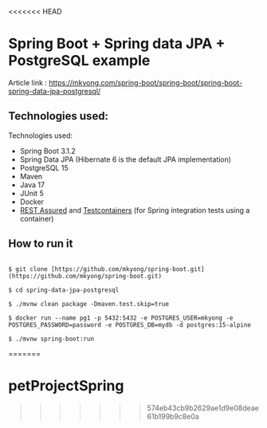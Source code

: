 <<<<<<< HEAD
# Spring Boot + Spring data JPA + PostgreSQL example

Article link : https://mkyong.com/spring-boot/spring-boot/spring-boot-spring-data-jpa-postgresql/

## Technologies used:
Technologies used:
* Spring Boot 3.1.2
* Spring Data JPA (Hibernate 6  is the default JPA implementation)
* PostgreSQL 15
* Maven
* Java 17
* JUnit 5
* Docker
* [REST Assured](https://rest-assured.io/) and [Testcontainers](https://testcontainers.com/) (for Spring integration tests using a container)

## How to run it
```

$ git clone [https://github.com/mkyong/spring-boot.git](https://github.com/mkyong/spring-boot.git)

$ cd spring-data-jpa-postgresql

$ ./mvnw clean package -Dmaven.test.skip=true

$ docker run --name pg1 -p 5432:5432 -e POSTGRES_USER=mkyong -e POSTGRES_PASSWORD=password -e POSTGRES_DB=mydb -d postgres:15-alpine

$ ./mvnw spring-boot:run

```
=======
# petProjectSpring
>>>>>>> 574eb43cb9b2629ae1d9e08deae61b199b9c8e0a
